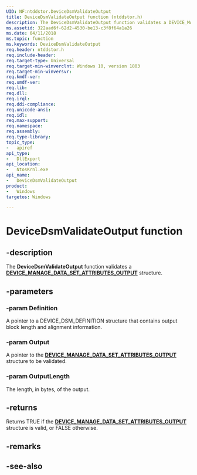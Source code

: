 ```yaml
---
UID: NF:ntddstor.DeviceDsmValidateOutput
title: DeviceDsmValidateOutput function (ntddstor.h)
description: The DeviceDsmValidateOutput function validates a DEVICE_MANAGE_DATA_SET_ATTRIBUTES_OUTPUT structure.
ms.assetid: 322aad6f-62d2-4530-be13-c3f8f64a1a26
ms.date: 04/11/2018
ms.topic: function
ms.keywords: DeviceDsmValidateOutput
req.header: ntddstor.h
req.include-header:
req.target-type: Universal
req.target-min-winverclnt: Windows 10, version 1803
req.target-min-winversvr:
req.kmdf-ver:
req.umdf-ver:
req.lib:
req.dll:
req.irql: 
req.ddi-compliance:
req.unicode-ansi:
req.idl:
req.max-support:
req.namespace:
req.assembly:
req.type-library: 
topic_type: 
-	apiref
api_type: 
-	DllExport
api_location: 
-	NtosKrnl.exe
api_name: 
-	DeviceDsmValidateOutput
product:
-	Windows
targetos: Windows

---
```


# DeviceDsmValidateOutput function


## -description

The **DeviceDsmValidateOutput** function validates a [**DEVICE_MANAGE_DATA_SET_ATTRIBUTES_OUTPUT**](ns-ntddstor-_device_manage_data_set_attributes_output.md) structure.

## -parameters

### -param Definition

A pointer to a DEVICE_DSM_DEFINITION structure that contains output block length and alignment information.

### -param Output

A pointer to the [**DEVICE_MANAGE_DATA_SET_ATTRIBUTES_OUTPUT**](ns-ntddstor-_device_manage_data_set_attributes_output.md) structure to be validated.

### -param OutputLength

The length, in bytes, of the output.

## -returns

Returns TRUE if the [**DEVICE_MANAGE_DATA_SET_ATTRIBUTES_OUTPUT**](ns-ntddstor-_device_manage_data_set_attributes_output.md) structure is valid, or FALSE otherwise.

## -remarks

## -see-also
